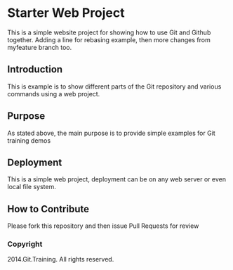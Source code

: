 # Starter Web Project
This is a simple website project for showing how
to use Git and Github together. Adding a line for rebasing example, then more changes from myfeature branch too. 
## Introduction
This is example is to show different parts of the Git
repository and various commands using a web project. 
## Purpose
As stated above, the main purpose is to provide
simple examples for Git training demos
## Deployment
This is a simple web project, deployment can be on any
web server or even local file system.
## How to Contribute
Please fork this repository and then issue Pull Requests for review
### Copyright
2014.Git.Training. All rights reserved.









